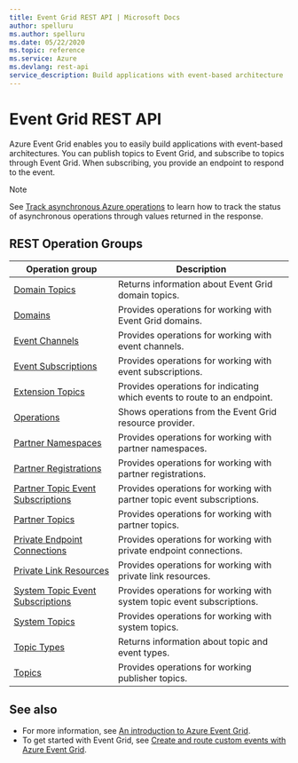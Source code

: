 ```yaml
---
title: Event Grid REST API | Microsoft Docs
author: spelluru
ms.author: spelluru
ms.date: 05/22/2020
ms.topic: reference
ms.service: Azure
ms.devlang: rest-api
service_description: Build applications with event-based architecture
---
```


# Event Grid REST API

Azure Event Grid enables you to easily build applications with event-based architectures. You can publish topics to Event Grid, and subscribe to topics through Event Grid. When subscribing, you provide an endpoint to respond to the event. 

> [!NOTE]
> See [Track asynchronous Azure operations](https://docs.microsoft.com/azure/azure-resource-manager/management/async-operations) to learn how to track the status of asynchronous operations through values returned in the response. 

## REST Operation Groups 

| Operation group | Description                                                        |
|-----------------|--------------------------------------------------------------------|
| [Domain Topics](xref:management.azure.com.eventgrid.version2020-04-01-preview.domaintopics) | Returns information about Event Grid domain topics. |
| [Domains](xref:management.azure.com.eventgrid.version2020-04-01-preview.domains) | Provides operations for working with Event Grid domains. |
| [Event Channels](xref:management.azure.com.eventgrid.version2020-04-01-preview.eventchannels) | Provides operations for working with event channels. |
| [Event Subscriptions](xref:management.azure.com.eventgrid.version2020-04-01-preview.eventsubscriptions) | Provides operations for working with event subscriptions. |
| [Extension Topics](xref:management.azure.com.eventgrid.version2020-04-01-preview.extensiontopics) | Provides operations for indicating which events to route to an endpoint. |
| [Operations](xref:management.azure.com.eventgrid.version2020-04-01-preview.operations) | Shows operations from the Event Grid resource provider. |
| [Partner Namespaces](xref:management.azure.com.eventgrid.version2020-04-01-preview.partnernamespaces) | Provides operations for working with partner namespaces. |
| [Partner Registrations](xref:management.azure.com.eventgrid.version2020-04-01-preview.partnerregistrations) | Provides operations for working with partner registrations. |
| [Partner Topic Event Subscriptions](xref:management.azure.com.eventgrid.version2020-04-01-preview.partnertopiceventsubscriptions) | Provides operations for working with partner topic event subscriptions. |
| [Partner Topics](xref:management.azure.com.eventgrid.version2020-04-01-preview.partnertopics) | Provides operations for working with partner topics. |
| [Private Endpoint Connections](xref:management.azure.com.eventgrid.version2020-04-01-preview.privateendpointconnections) | Provides operations for working with private endpoint connections. |
| [Private Link Resources](xref:management.azure.com.eventgrid.version2020-04-01-preview.privatelinkresources) | Provides operations for working with private link resources. |
| [System Topic Event Subscriptions](xref:management.azure.com.eventgrid.version2020-04-01-preview.systemtopiceventsubscriptions) | Provides operations for working with system topic event subscriptions. |
| [System Topics](xref:management.azure.com.eventgrid.version2020-04-01-preview.systemtopics) | Provides operations for working with system topics. |
| [Topic Types](xref:management.azure.com.eventgrid.version2020-04-01-preview.topictypes) | Returns information about topic and event types. |
| [Topics](xref:management.azure.com.eventgrid.version2020-04-01-preview.topics) | Provides operations for working publisher topics. |

## See also

- For more information, see [An introduction to Azure Event Grid](https://docs.microsoft.com/azure/event-grid/overview).
- To get started with Event Grid, see [Create and route custom events with Azure Event Grid](https://docs.microsoft.com/azure/event-grid/custom-event-quickstart).
